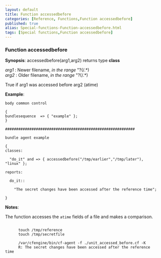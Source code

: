 ```yaml
---
layout: default
title: Function accessedbefore
categories: [Reference, Functions,Function accessedbefore]
published: true
alias: Special-functions-Function-accessedbefore.html
tags: [Special functions,Function accessedbefore]
---
```


### Function accessedbefore

**Synopsis**: accessedbefore(arg1,arg2) returns type **class**

  
 *arg1* : Newer filename, *in the range* "?(/.\*)   
 *arg2* : Older filename, *in the range* "?(/.\*)   

True if arg1 was accessed before arg2 (atime)

**Example**:  
   

```cf3
body common control

{
bundlesequence  => { "example" };
}

###########################################################

bundle agent example

{     
classes:

  "do_it" and => { accessedbefore("/tmp/earlier","/tmp/later"), "linux" }; 

reports:

  do_it::

    "The secret changes have been accessed after the reference time";

}
```

**Notes**:  
   

The function accesses the `atime` fields of a file and makes a
comparison.

```cf3
     
      touch /tmp/reference
      touch /tmp/secretfile
     
      /var/cfengine/bin/cf-agent -f ./unit_accessed_before.cf -K
      R: The secret changes have been accessed after the reference time
     
```

